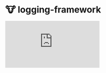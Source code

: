 # :cow:	logging-framework


 ![image](https://raw.githubusercontent.com/yinghuihong/logging-framework/master/previewme.pdf)

